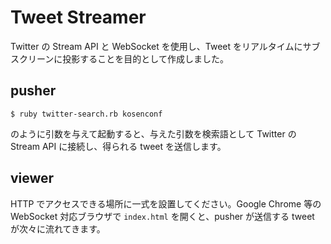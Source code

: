 # Tweet Streamer

Twitter の Stream API と WebSocket を使用し、Tweet をリアルタイムにサブスクリーンに投影することを目的として作成しました。

## pusher

`$ ruby twitter-search.rb kosenconf`

のように引数を与えて起動すると、与えた引数を検索語として Twitter の Stream API に接続し、得られる tweet を送信します。

## viewer

HTTP でアクセスできる場所に一式を設置してください。Google Chrome 等の WebSocket 対応ブラウザで `index.html` を開くと、pusher が送信する tweet が次々に流れてきます。
